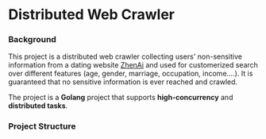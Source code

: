 # Distributed Web Crawler
### Background

This project is a distributed web crawler collecting users' non-sensitive information from a dating website [ZhenAi](http://www.zhenai.com/) and used for customerized search over different features (age, gender, marriage, occupation, income....). It is guaranteed that no sensitive information is ever reached and crawled.

The project is a **Golang** project that supports **high-concurrency** and **distributed tasks**.



### Project Structure

